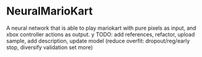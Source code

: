 # NeuralMarioKart
A neural network that is able to play mariokart with pure pixels as input, and xbox controller actions as output.
y 
TODO: 
add references, refactor, upload sample, add description, update model (reduce overfit: dropout/reg/early stop, diversify validation set more)
